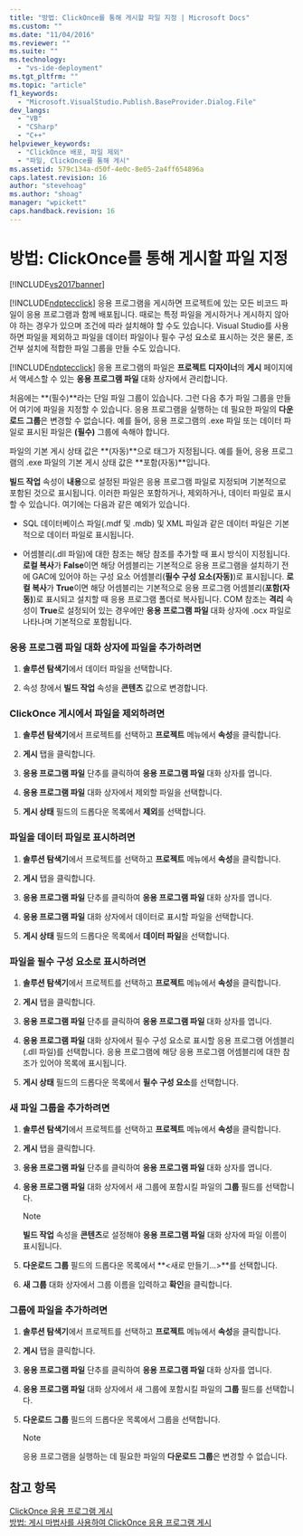 ```yaml
---
title: "방법: ClickOnce를 통해 게시할 파일 지정 | Microsoft Docs"
ms.custom: ""
ms.date: "11/04/2016"
ms.reviewer: ""
ms.suite: ""
ms.technology: 
  - "vs-ide-deployment"
ms.tgt_pltfrm: ""
ms.topic: "article"
f1_keywords: 
  - "Microsoft.VisualStudio.Publish.BaseProvider.Dialog.File"
dev_langs: 
  - "VB"
  - "CSharp"
  - "C++"
helpviewer_keywords: 
  - "ClickOnce 배포, 파일 제외"
  - "파일, ClickOnce를 통해 게시"
ms.assetid: 579c134a-d50f-4e0c-8e05-2a4ff654896a
caps.latest.revision: 16
author: "stevehoag"
ms.author: "shoag"
manager: "wpickett"
caps.handback.revision: 16
---
```

# 방법: ClickOnce를 통해 게시할 파일 지정
[!INCLUDE[vs2017banner](../code-quality/includes/vs2017banner.md)]

[!INCLUDE[ndptecclick](../deployment/includes/ndptecclick_md.md)] 응용 프로그램을 게시하면 프로젝트에 있는 모든 비코드 파일이 응용 프로그램과 함께 배포됩니다.  때로는 특정 파일을 게시하거나 게시하지 않아야 하는 경우가 있으며 조건에 따라 설치해야 할 수도 있습니다.  Visual Studio를 사용하면 파일을 제외하고 파일을 데이터 파일이나 필수 구성 요소로 표시하는 것은 물론, 조건부 설치에 적합한 파일 그룹을 만들 수도 있습니다.  
  
 [!INCLUDE[ndptecclick](../deployment/includes/ndptecclick_md.md)] 응용 프로그램의 파일은 **프로젝트 디자이너**의 **게시** 페이지에서 액세스할 수 있는 **응용 프로그램 파일** 대화 상자에서 관리합니다.  
  
 처음에는 **\(필수\)**라는 단일 파일 그룹이 있습니다.  그런 다음 추가 파일 그룹을 만들어 여기에 파일을 지정할 수 있습니다.  응용 프로그램을 실행하는 데 필요한 파일의 **다운로드 그룹**은 변경할 수 없습니다.  예를 들어, 응용 프로그램의 .exe 파일 또는 데이터 파일로 표시된 파일은 **\(필수\)** 그룹에 속해야 합니다.  
  
 파일의 기본 게시 상태 값은 **\(자동\)**으로 태그가 지정됩니다.  예를 들어, 응용 프로그램의 .exe 파일의 기본 게시 상태 값은 **포함\(자동\)**입니다.  
  
 **빌드 작업** 속성이 **내용**으로 설정된 파일은 응용 프로그램 파일로 지정되며 기본적으로 포함된 것으로 표시됩니다.  이러한 파일은 포함하거나, 제외하거나, 데이터 파일로 표시할 수 있습니다.  여기에는 다음과 같은 예외가 있습니다.  
  
-   SQL 데이터베이스 파일\(.mdf 및 .mdb\) 및 XML 파일과 같은 데이터 파일은 기본적으로 데이터 파일로 표시됩니다.  
  
-   어셈블리\(.dll 파일\)에 대한 참조는 해당 참조를 추가할 때 표시 방식이 지정됩니다. **로컬 복사**가 **False**이면 해당 어셈블리는 기본적으로 응용 프로그램을 설치하기 전에 GAC에 있어야 하는 구성 요소 어셈블리\(**필수 구성 요소\(자동\)**\)로 표시됩니다.  **로컬 복사**가 **True**이면 해당 어셈블리는 기본적으로 응용 프로그램 어셈블리\(**포함\(자동\)**\)로 표시되고 설치할 때 응용 프로그램 폴더로 복사됩니다.  COM 참조는 **격리** 속성이 **True**로 설정되어 있는 경우에만 **응용 프로그램 파일** 대화 상자에 .ocx 파일로 나타나며  기본적으로 포함됩니다.  
  
### 응용 프로그램 파일 대화 상자에 파일을 추가하려면  
  
1.  **솔루션 탐색기**에서 데이터 파일을 선택합니다.  
  
2.  속성 창에서 **빌드 작업** 속성을 **콘텐츠** 값으로 변경합니다.  
  
### ClickOnce 게시에서 파일을 제외하려면  
  
1.  **솔루션 탐색기**에서 프로젝트를 선택하고 **프로젝트** 메뉴에서 **속성**을 클릭합니다.  
  
2.  **게시** 탭을 클릭합니다.  
  
3.  **응용 프로그램 파일** 단추를 클릭하여 **응용 프로그램 파일** 대화 상자를 엽니다.  
  
4.  **응용 프로그램 파일** 대화 상자에서 제외할 파일을 선택합니다.  
  
5.  **게시 상태** 필드의 드롭다운 목록에서 **제외**를 선택합니다.  
  
### 파일을 데이터 파일로 표시하려면  
  
1.  **솔루션 탐색기**에서 프로젝트를 선택하고 **프로젝트** 메뉴에서 **속성**을 클릭합니다.  
  
2.  **게시** 탭을 클릭합니다.  
  
3.  **응용 프로그램 파일** 단추를 클릭하여 **응용 프로그램 파일** 대화 상자를 엽니다.  
  
4.  **응용 프로그램 파일** 대화 상자에서 데이터로 표시할 파일을 선택합니다.  
  
5.  **게시 상태** 필드의 드롭다운 목록에서 **데이터 파일**을 선택합니다.  
  
### 파일을 필수 구성 요소로 표시하려면  
  
1.  **솔루션 탐색기**에서 프로젝트를 선택하고 **프로젝트** 메뉴에서 **속성**을 클릭합니다.  
  
2.  **게시** 탭을 클릭합니다.  
  
3.  **응용 프로그램 파일** 단추를 클릭하여 **응용 프로그램 파일** 대화 상자를 엽니다.  
  
4.  **응용 프로그램 파일** 대화 상자에서 필수 구성 요소로 표시할 응용 프로그램 어셈블리\(.dll 파일\)를 선택합니다.  응용 프로그램에 해당 응용 프로그램 어셈블리에 대한 참조가 있어야 목록에 표시됩니다.  
  
5.  **게시 상태** 필드의 드롭다운 목록에서 **필수 구성 요소**를 선택합니다.  
  
### 새 파일 그룹을 추가하려면  
  
1.  **솔루션 탐색기**에서 프로젝트를 선택하고 **프로젝트** 메뉴에서 **속성**을 클릭합니다.  
  
2.  **게시** 탭을 클릭합니다.  
  
3.  **응용 프로그램 파일** 단추를 클릭하여 **응용 프로그램 파일** 대화 상자를 엽니다.  
  
4.  **응용 프로그램 파일** 대화 상자에서 새 그룹에 포함시킬 파일의 **그룹** 필드를 선택합니다.  
  
    > [!NOTE]
    >  **빌드 작업** 속성을 **콘텐츠**로 설정해야 **응용 프로그램 파일** 대화 상자에 파일 이름이 표시됩니다.  
  
5.  **다운로드 그룹** 필드의 드롭다운 목록에서 **\<새로 만들기...\>**를 선택합니다.  
  
6.  **새 그룹** 대화 상자에서 그룹 이름을 입력하고 **확인**을 클릭합니다.  
  
### 그룹에 파일을 추가하려면  
  
1.  **솔루션 탐색기**에서 프로젝트를 선택하고 **프로젝트** 메뉴에서 **속성**을 클릭합니다.  
  
2.  **게시** 탭을 클릭합니다.  
  
3.  **응용 프로그램 파일** 단추를 클릭하여 **응용 프로그램 파일** 대화 상자를 엽니다.  
  
4.  **응용 프로그램 파일** 대화 상자에서 새 그룹에 포함시킬 파일의 **그룹** 필드를 선택합니다.  
  
5.  **다운로드 그룹** 필드의 드롭다운 목록에서 그룹을 선택합니다.  
  
    > [!NOTE]
    >  응용 프로그램을 실행하는 데 필요한 파일의 **다운로드 그룹**은 변경할 수 없습니다.  
  
## 참고 항목  
 [ClickOnce 응용 프로그램 게시](../deployment/publishing-clickonce-applications.md)   
 [방법: 게시 마법사를 사용하여 ClickOnce 응용 프로그램 게시](../deployment/how-to-publish-a-clickonce-application-using-the-publish-wizard.md)